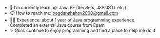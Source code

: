 - 🌱 I’m currently learning: Java EE (Servlets, JSP/JSTL etc.)
- 📫 How to reach me: bogdanshahov2000@gmail.com
- 👨‍💻 Experience: about 1 year of Java programming experience. Completed an external Java course from Epam 
- ✨ Goal: continue to enjoy programming and find a place to help me do it 

